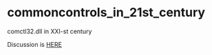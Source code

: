 # commoncontrols_in_21st_century
comctl32.dll in XXI-st century

Discussion is [HERE](https://developercommunity.visualstudio.com/content/problem/947351/does-not-work-taskdialogindirect-win10-10018363628.html)
